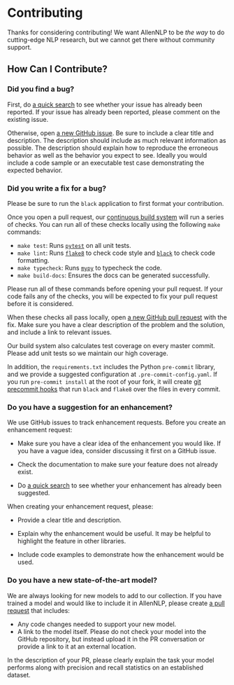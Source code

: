 # Contributing

Thanks for considering contributing!  We want AllenNLP to be *the way* to do cutting-edge NLP research, but we cannot
get there without community support.

## How Can I Contribute?

### Did you find a bug?

First, do [a quick search](https://github.com/allenai/allennlp/issues) to see whether your issue has already been reported.
If your issue has already been reported, please comment on the existing issue.

Otherwise, open [a new GitHub issue](https://github.com/allenai/allennlp/issues).  Be sure to include a clear title
and description.  The description should include as much relevant information as possible.  The description should
explain how to reproduce the erroneous behavior as well as the behavior you expect to see.  Ideally you would include a
code sample or an executable test case demonstrating the expected behavior.

### Did you write a fix for a bug?

Please be sure to run the `black` application to first format your contribution.

Once you open a pull request, our [continuous build system](https://github.com/allenai/allennlp/actions) will run a series of checks.
You can run all of these checks locally using the following `make` commands:

* `make test`: Runs [`pytest`](https://docs.pytest.org/en/latest/) on all unit tests.
* `make lint`: Runs [`flake8`](http://flake8.pycqa.org/) to check code style and [`black`](https://black.readthedocs.io) to check code formatting.
* `make typecheck`: Runs [`mypy`](http://mypy-lang.org/) to typecheck the code.
* `make build-docs`: Ensures the docs can be generated successfully.

Please run all of these commands before opening your pull request. If your code fails any of the checks, you will be expected to fix your pull request before it is considered.

When these checks all pass locally, open [a new GitHub pull request](https://github.com/allenai/allennlp/pulls) with the fix.
Make sure you have a clear description of the problem and the solution, and include a link to relevant issues.

Our build system also calculates test coverage on every master commit.  Please add unit tests so we maintain our high coverage.

In addition, the `requirements.txt` includes the Python `pre-commit` library,
and we provide a suggested configuration at `.pre-commit-config.yaml`.
If you run `pre-commit install` at the root of your fork,
it will create [git precommit hooks](https://git-scm.com/book/en/v2/Customizing-Git-Git-Hooks)
that run `black` and `flake8` over the files in every commit.

### Do you have a suggestion for an enhancement?

We use GitHub issues to track enhancement requests.  Before you create an enhancement request:

* Make sure you have a clear idea of the enhancement you would like.  If you have a vague idea, consider discussing
it first on a GitHub issue.

* Check the documentation to make sure your feature does not already exist.

* Do [a quick search](https://github.com/allenai/allennlp/issues) to see whether your enhancement has already been suggested.

When creating your enhancement request, please:

* Provide a clear title and description.

* Explain why the enhancement would be useful.  It may be helpful to highlight the feature in other libraries.

* Include code examples to demonstrate how the enhancement would be used.

### Do you have a new state-of-the-art model?

We are always looking for new models to add to our collection.  If you have trained a model and would like to include it in
AllenNLP, please create [a pull request](https://github.com/allenai/allennlp/pulls) that includes:

* Any code changes needed to support your new model.
* A link to the model itself.  Please do not check your model into the GitHub repository, but instead upload it in the
PR conversation or provide a link to it at an external location.

In the description of your PR, please clearly explain the task your model performs along with precision and recall statistics
on an established dataset.
